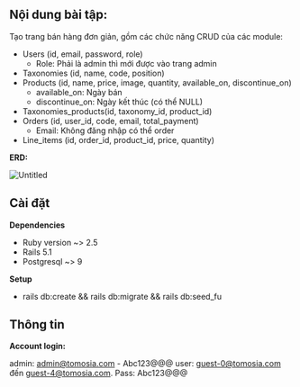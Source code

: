 ## Nội dung bài tập:

Tạo trang bán hàng đơn giản, gồm các chức năng CRUD của các module:

- Users (id, email, password, role)
	- Role: Phải là admin thì mới được vào trang admin
- Taxonomies (id, name, code, position)
- Products (id, name, price, image, quantity, available_on, discontinue_on)
	- available_on: Ngày bán
	- discontinue_on: Ngày kết thúc (có thể NULL)
- Taxonomies_products(id, taxonomy_id, product_id)
- Orders (id, user_id, code, email, total_payment)
	- Email: Không đăng nhập có thể order
- Line_items (id, order_id, product_id, price, quantity)


**ERD:**

![Untitled](https://user-images.githubusercontent.com/26104119/86875961-df1a4d80-c10d-11ea-836a-066c5d2b8d77.png)

## Cài đặt

**Dependencies**

- Ruby version ~> 2.5
- Rails 5.1
- Postgresql ~> 9

**Setup**

- rails db:create && rails db:migrate && rails db:seed_fu

## Thông tin

**Account login:**

admin: admin@tomosia.com - Abc123@@@
user: guest-0@tomosia.com đến guest-4@tomosia.com. Pass: Abc123@@@
